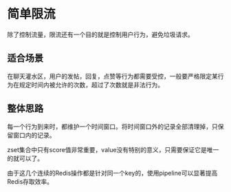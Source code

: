 # 简单限流
除了控制流量，限流还有一个目的就是控制用户行为，避免垃圾请求。

## 适合场景
在聊天灌水区，用户的发帖，回复，点赞等行为都需要受控，一般要严格限定某行为在规定时间内被允许的次数，超过了次数就是非法行为。

## 整体思路
每一个行为到来时，都维护一个时间窗口。将时间窗口外的记录全部清理掉，只保留窗口内的记录。

zset集合中只有score值非常重要，value没有特别的意义，只需要保证它是唯一的就可以了。

由于这几个连续的Redis操作都是针对同一个key的，使用pipeline可以显著提高Redis存取效率。

